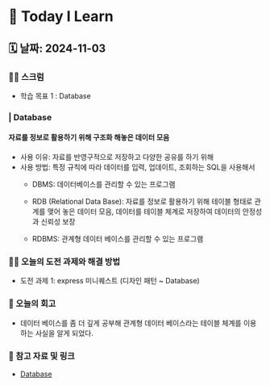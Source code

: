 # 📝 Today I Learn

## 🗓️ 날짜: 2024-11-03

### 🙏🏻 스크럼
- 학습 목표 1 : Database


### | Database
#### 자료를 정보로 활용하기 위해 구조화 해놓은 데이터 모음
- 사용 이유: 자료를 반영구적으로 저장하고 다양한 공유를 하기 위해
- 사용 방법: 특정 규칙에 따라 데이터를 입력, 업데이트, 조회하는 SQL을 사용해서
    - DBMS: 데이터베이스를 관리할 수 있는 프로그램 

    - RDB (Relational Data Base): 자료를 정보로 활용하기 위해 테이블 형태로 관계를 맺어 놓은 데이터 모음, 데이터를 테이블 체계로 저장하여 데이터의 안정성과 신뢰성 보장
    - RDBMS: 관계형 데이터 베이스를 관리할 수 있는 프로그램
 

### ✊🏻 오늘의 도전 과제와 해결 방법
- 도전 과제 1: express 미니퀘스트 (디자인 패턴 ~ Database)


### 💭 오늘의 회고
- 데이터 베이스를 좀 더 깊게 공부해 관계형 데이터 베이스라는 테이블 체계를 이용하는 사실을 알게 되었다.


### 🔗 참고 자료 및 링크
- [Database](https://www.notion.so/adapterz/Database-12d394a4806180d88bd6da8c8ff6a1e4?pvs=4)
